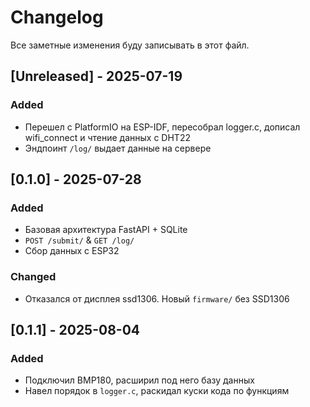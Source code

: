 # Changelog

Все заметные изменения буду записывать в этот файл.

## [Unreleased] - 2025-07-19
### Added
- Перешел с PlatformIO на  ESP-IDF, пересобрал logger.c, дописал wifi_connect и чтение данных с DHT22
- Эндпоинт `/log/` выдает данные на сервере

## [0.1.0] - 2025-07-28
### Added
- Базовая архитектура FastAPI + SQLite
- `POST /submit/` & `GET /log/`
- Сбор данных с ESP32
### Changed
- Отказался от дисплея ssd1306. Новый `firmware/` без SSD1306

## [0.1.1] - 2025-08-04
### Added
- Подключил BMP180, расширил под него базу данных
- Навел порядок в `logger.c`, раскидал куски кода по функциям
